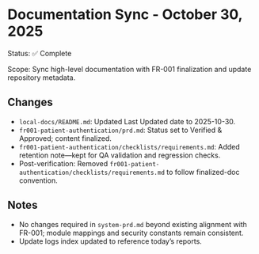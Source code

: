 # Documentation Sync - October 30, 2025

Status: ✅ Complete

Scope: Sync high-level documentation with FR-001 finalization and update repository metadata.

## Changes

- `local-docs/README.md`: Updated Last Updated date to 2025-10-30.
- `fr001-patient-authentication/prd.md`: Status set to Verified & Approved; content finalized.
- `fr001-patient-authentication/checklists/requirements.md`: Added retention note—kept for QA validation and regression checks.
- Post-verification: Removed `fr001-patient-authentication/checklists/requirements.md` to follow finalized-doc convention.

## Notes

- No changes required in `system-prd.md` beyond existing alignment with FR-001; module mappings and security constants remain consistent.
- Update logs index updated to reference today’s reports.
